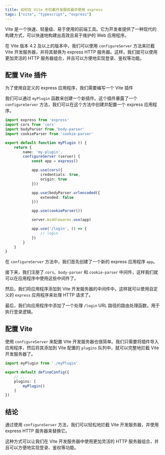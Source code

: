 ```yaml
---
title: 如何在 Vite 中拦截开发服务器并使用 express
tags: ["vite", "typescript", "express"]
---
```



Vite 是一个快速、轻量级、易于使用的前端工具。它为开发者提供了一种现代的构建方式，可以快速地构建出高效且易于维护的 Web 应用程序。

在 Vite 版本 4.2 及以上的版本中，我们可以使用 `configureServer` 方法来拦截 Vite 开发服务器，并将其替换为 express HTTP 服务器。这样，我们就可以使用更加灵活的 HTTP 服务器组合，并且可以方便地实现登录、鉴权等功能。

## 配置 Vite 插件

为了使用自定义的 express 应用程序，我们需要编写一个 Vite 插件

我们可以通过 `myPlugin` 函数来创建一个新插件。这个插件暴露了一个 `configureServer` 方法，我们可以在这个方法中创建并配置一个 express 应用程序。

```ts
import express from 'express'
import cors from 'cors'
import bodyParser from 'body-parser'
import cookieParser from 'cookie-parser'

export default function myPlugin () {
    return {
        name: 'my-plugin',
        configureServer (server) {
            const app = express()

            app.use(cors({
                credentials: true,
                origin: true
            }))

            app.use(bodyParser.urlencoded({
                extended: false
            }))

            app.use(cookieParser())

            server.middlewares.use(app)

            app.use('/login', () => {
                // login
            })
        }
    }
}
```

在 `configureServer` 方法中，我们首先创建了一个新的 express 应用程序 `app`。

接下来，我们注册了 `cors`、`body-parser` 和 `cookie-parser` 中间件，这样我们就可以在应用程序中使用这些中间件了。

然后，我们将应用程序添加到 Vite 开发服务器的中间件中，这样就可以使用自定义的 `express` 应用程序来处理 HTTP 请求了。

最后，我们向应用程序中添加了一个处理 `/login` URL 路径的路由处理函数，用于执行登录逻辑。

## 配置 Vite

使用 `configureServer` 来配置 Vite 开发服务器也很简单。我们只需要将插件导入应用程序，然后将其添加到 Vite 配置的 `plugins` 队列中，就可以完整地拦截 Vite 开发服务器了。

```ts
import myPlugin from './myPlugin'

export default defineConfig({
    // ...
    plugins: [
        myPlugin()
    ]
})
```

## 结论

通过使用 `configureServer` 方法，我们可以轻松地拦截 Vite 开发服务器，并使用 express HTTP 服务器来替换它。

这种方式可以让我们在 Vite 开发服务器中使用更加灵活的 HTTP 服务器组合，并且可以方便地实现登录、鉴权等功能。